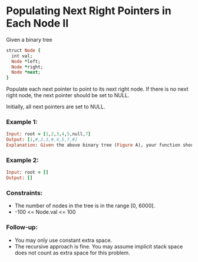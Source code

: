 # Populating Next Right Pointers in Each Node II

Given a binary tree
```ruby
struct Node {
  int val;
  Node *left;
  Node *right;
  Node *next;
}
```
Populate each next pointer to point to its next right node. If there is no next right node, the next pointer should be set to NULL.

Initially, all next pointers are set to NULL.

### Example 1:
```ruby
Input: root = [1,2,3,4,5,null,7]
Output: [1,#,2,3,#,4,5,7,#]
Explanation: Given the above binary tree (Figure A), your function should populate each next pointer to point to its next right node, just like in Figure B. The serialized output is in level order as connected by the next pointers, with '#' signifying the end of each level.
```
### Example 2:
```ruby
Input: root = []
Output: []
```
### Constraints:

- The number of nodes in the tree is in the range [0, 6000].
- -100 <= Node.val <= 100

### Follow-up:

- You may only use constant extra space.
- The recursive approach is fine. You may assume implicit stack space does not count as extra space for this problem.